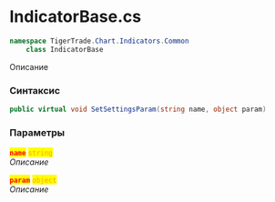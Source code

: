 
# IndicatorBase.cs
```csharp
namespace TigerTrade.Chart.Indicators.Common  
    class IndicatorBase
```

Описание

### Синтаксис
```csharp
public virtual void SetSettingsParam(string name, object param)
```

### Параметры  
<mark style="color:red;">**`name`**</mark> <mark style="color:orange;">`string`</mark>  
 *Описание*  
  
<mark style="color:red;">**`param`**</mark> <mark style="color:orange;">`object`</mark>  
 *Описание*  
  

                    
                    